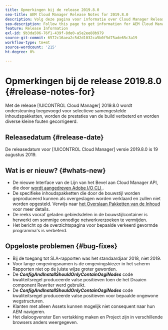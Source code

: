 ```yaml
---
title: Opmerkingen bij de release 2019.8.0
seo-title: AEM Cloud Manager Release Notes for 2019.8.0
description: Volg deze pagina voor informatie over Cloud Manager Release 2019.8.0.
seo-description: Follow this page to get information for AEM Cloud Manager Release 2019.8.0.
feature: Release Information
exl-id: 9b3da506-76f1-439f-8de0-a5e2ee88b979
source-git-commit: 6572c16aea2c5d2d1032ca5b0f5d75ade65c3a19
workflow-type: tm+mt
source-wordcount: '215'
ht-degree: 0%

---
```


# Opmerkingen bij de release 2019.8.0 {#release-notes-for}

Met de release [!UICONTROL Cloud Manager] 2019.8.0 wordt ondersteuning toegevoegd voor selectieve samengestelde inhoudspakketten, worden de prestaties van de build verbeterd en worden diverse kleine fouten gecorrigeerd.

## Releasedatum {#release-date}

De releasedatum voor [!UICONTROL Cloud Manager] versie 2019.8.0 is 19 augustus 2019.

## Wat is er nieuw? {#whats-new}

* De nieuwe Interface van de Lijn van het Bevel aan Cloud Manager API, die door [ wordt aangedreven Adobe I/O CLI ](https://github.com/adobe/aio-cli-plugin-cloudmanager).
* De specifieke inhoudspakketten die door de bouwstijl worden geproduceerd kunnen als overgeslagen worden verklaard en zullen niet worden opgesteld. Verwijs naar [ het Overslaan Pakketten van de Inhoud ](/help/getting-started/project-setup.md#skipping-content-packages) voor meer details.
* De reeks vooraf geladen gebiedsdelen in de bouwstijlcontainer is herwerkt om sommige onnodige netwerkverzoeken te vermijden.
* Het bericht op de overzichtspagina voor bepaalde verkeerd gevormde programma&#39;s is verbeterd.

## Opgeloste problemen {#bug-fixes}

* Bij de toegang tot SLA-rapporten was het standaardjaar 2018, niet 2019.
* Voor lange omgevingsnamen is de omgevingskiezer in het scherm Rapporten niet op de juiste wijze groter geworden.
* De ***ConfigAndInstallShouldOnlyContainOsgiNodes*** code kwaliteitsregel produceerde valse positieven toen de het Draaien component Rewriter werd gebruikt.
* De ***ConfigAndInstallShouldOnlyContainOsgiNodes*** code kwaliteitsregel produceerde valse positieven voor bepaalde ongewone wegstructuren.
* Klanten met alleen Assets kunnen mogelijk niet consequent naar hun AEM navigeren.
* Het dialoogvenster Een vertakking maken en Project zijn in verschillende browsers anders weergegeven.
